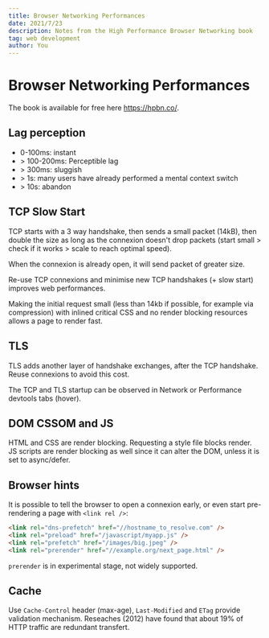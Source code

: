 ```yaml
---
title: Browser Networking Performances
date: 2021/7/23
description: Notes from the High Performance Browser Networking book
tag: web development
author: You
---
```


# Browser Networking Performances

The book is available for free here https://hpbn.co/.

## Lag perception

- 0-100ms: instant
- &gt; 100-200ms: Perceptible lag
- &gt; 300ms: sluggish
- &gt; 1s: many users have already performed a mental context switch
- &gt; 10s: abandon

## TCP Slow Start

TCP starts with a 3 way handshake, then sends a small packet (14kB), then double the size as long as the connexion doesn't drop packets (start small > check if it works > scale to reach optimal speed).

When the connexion is already open, it will send packet of greater size.

Re-use TCP connexions and minimise new TCP handshakes (+ slow start) improves web performances.

Making the initial request small (less than 14kb if possible, for example via compression) with inlined critical CSS and no render blocking resources allows a page to render fast.

## TLS

TLS adds another layer of handshake exchanges, after the TCP handshake. Reuse connexions to avoid this cost.

The TCP and TLS startup can be observed in Network or Performance devtools tabs (hover).

## DOM CSSOM and JS

HTML and CSS are render blocking. Requesting a style file blocks render. JS scripts are render blocking as well since it can alter the DOM, unless it is set to async/defer.

## Browser hints

It is possible to tell the browser to open a connexion early, or even start pre-rendering a page with `<link rel />`:

```html
<link rel="dns-prefetch" href="//hostname_to_resolve.com" />
<link rel="preload" href="/javascript/myapp.js" />
<link rel="prefetch" href="/images/big.jpeg" />
<link rel="prerender" href="//example.org/next_page.html" />
```

`prerender` is in experimental stage, not widely supported.

## Cache

Use `Cache-Control` header (max-age), `Last-Modified` and `ETag` provide validation mechanism.
Reseaches (2012) have found that about 19% of HTTP traffic are redundant transfert.
